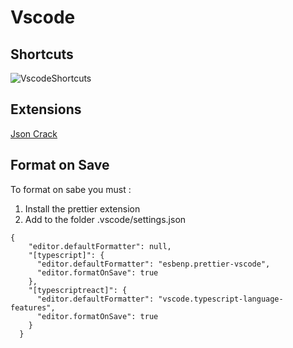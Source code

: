 # Vscode

## Shortcuts

![VscodeShortcuts](https://res.cloudinary.com/dmo37c7zy/image/upload/v1672401586/shortcuts_x2dq6l.png)

## Extensions

[Json Crack](https://marketplace.visualstudio.com/items?itemName=AykutSarac.jsoncrack-vscode)

## Format on Save 

To format on sabe you must : 

1) Install the prettier extension 
2) Add to the folder .vscode/settings.json

```
{
    "editor.defaultFormatter": null,
    "[typescript]": {
      "editor.defaultFormatter": "esbenp.prettier-vscode",
      "editor.formatOnSave": true
    },
    "[typescriptreact]": {
      "editor.defaultFormatter": "vscode.typescript-language-features",
      "editor.formatOnSave": true
    }
  }
```